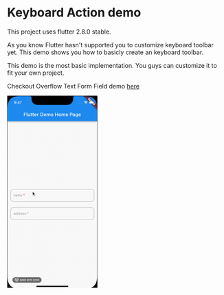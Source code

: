 # Keyboard Action demo

This project uses flutter 2.8.0 stable.

As you know Flutter hasn't supported you to customize keyboard toolbar yet. This demo shows you how to basicly create an
keyboard toolbar.

This demo is the most basic implementation. You guys can customize it to fit your own project.

Checkout Overflow Text Form Field demo [here]('https://github.com/wamynobe/Flutter-Notebook/tree/main/overflow_text_field')

<img src="images/demo.gif" height="448" width="210">

